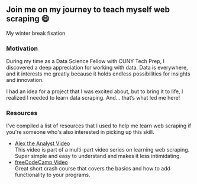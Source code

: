 ## Join me on my journey to teach myself web scraping 😄
My winter break fixation 

### Motivation
During my time as a Data Science Fellow with CUNY Tech Prep, I discovered a deep appreciation for working with data. Data is everywhere, and it interests me greatly because it holds endless possibilities for insights and innovation.  

I had an idea for a project that I was excited about, but to bring it to life, I realized I needed to learn data scraping. And... that’s what led me here! 

### Resources
I've compiled a list of resources that I used to help me learn web scraping if you're someone who's also interested in picking up this skill.
- [Alex the Analyst Video](https://www.youtube.com/watch?v=8dTpNajxaH0&list=LL&index=2&t=7s)  
This video is part of a multi-part video series on learning web scraping. Super simple and easy to understand and makes it less intimidating.  
- [freeCodeCamp Video](https://www.youtube.com/watch?v=XVv6mJpFOb0)  
Great short crash course that covers the basics and how to add functionality to your programs.

